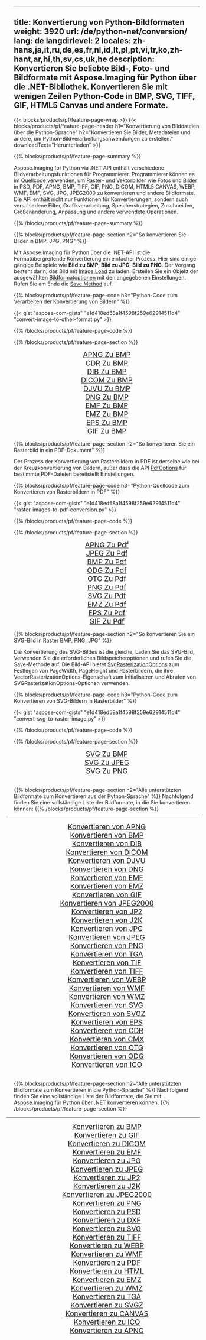 ﻿
---
title: Konvertierung von Python-Bildformaten 
weight: 3920
url: /de/python-net/conversion/ 
lang: de
langdirlevel: 2
locales: zh-hans,ja,it,ru,de,es,fr,nl,id,lt,pl,pt,vi,tr,ko,zh-hant,ar,hi,th,sv,cs,uk,he
description: Konvertieren Sie beliebte Bild-, Foto- und Bildformate mit Aspose.Imaging für Python über die .NET-Bibliothek. Konvertieren Sie mit wenigen Zeilen Python-Code in BMP, SVG, TIFF, GIF, HTML5 Canvas und andere Formate.
---

{{< blocks/products/pf/feature-page-wrap >}}
{{< blocks/products/pf/feature-page-header h1="Konvertierung von Bilddateien über die Python-Sprache" h2="Konvertieren Sie Bilder, Metadateien und andere, um Python-Bildverarbeitungsanwendungen zu erstellen." downloadText="Herunterladen" >}}

{{% blocks/products/pf/feature-page-summary %}}

Aspose.Imaging for Python via .NET API enthält verschiedene Bildverarbeitungsfunktionen für Programmierer. Programmierer können es im Quellcode verwenden, um Raster- und Vektorbilder wie Fotos und Bilder in PSD, PDF, APNG, BMP, TIFF, GIF, PNG, DICOM, HTML5 CANVAS, WEBP, WMF, EMF, SVG, JPG, JPEG2000 zu konvertieren und andere Bildformate. Die API enthält nicht nur Funktionen für Konvertierungen, sondern auch verschiedene Filter, Grafikverarbeitung, Speicherstrategien, Zuschneiden, Größenänderung, Anpassung und andere verwendete Operationen.

{{% /blocks/products/pf/feature-page-summary  %}}

{{% blocks/products/pf/feature-page-section  h2="So konvertieren Sie Bilder in BMP, JPG, PNG" %}}

Mit Aspose.Imaging für Python über die .NET-API ist die Formatübergreifende Konvertierung ein einfacher Prozess. Hier sind einige gängige Beispiele wie **Bild zu BMP**, **Bild zu JPG**, **Bild zu PNG**. Der Vorgang besteht darin, das Bild mit [Image.Load](https://apireference.aspose.com/imaging/net/aspose.imaging/image/methods/load) zu laden. Erstellen Sie ein Objekt der ausgewählten [Bildformatoptionen](https://apireference.aspose.com/imaging/net/aspose.imaging.imageoptions) mit den angegebenen Einstellungen. Rufen Sie am Ende die [Save Method](https://apireference.aspose.com/imaging/net/aspose.imaging.image/save/methods/4) auf.

{{% blocks/products/pf/feature-page-code h3="Python-Code zum Verarbeiten der Konvertierung von Bildern" %}}

{{< gist "aspose-com-gists" "e1d418ed58a1f4598f259e62914511d4" "convert-image-to-other-format.py" >}}

{{% /blocks/products/pf/feature-page-code  %}}

{{% /blocks/products/pf/feature-page-section %}}

<div class="container-fluid productfamilypage bg-gray">
    <div class="convertypes bg-gray agp-content section">
        <div class="container">
		<div class="row other-converters" style="gap: 10px;font-size: 19px;text-align:center;">
		   <div class="col-md-2 other-converter remove-lp remove-rp">
		      <a href="/imaging/de/python-net/conversion/apng-to-bmp/" style="padding:15px;">APNG Zu BMP</a>
		   </div>
		   <div class="col-md-2 other-converter remove-lp remove-rp">
		      <a href="/imaging/de/python-net/conversion/cdr-to-bmp/" style="padding:15px;">CDR Zu BMP</a>
		   </div>
		   <div class="col-md-2 other-converter remove-lp remove-rp">
		      <a href="/imaging/de/python-net/conversion/dib-to-bmp/" style="padding:15px;">DIB Zu BMP</a>
		   </div>
		   <div class="col-md-2 other-converter remove-lp remove-rp">
		      <a href="/imaging/de/python-net/conversion/dicom-to-bmp/" style="padding:15px;">DICOM Zu BMP</a>
		   </div>
 		   <div class="col-md-2 other-converter remove-lp remove-rp">
		      <a href="/imaging/de/python-net/conversion/djvu-to-bmp/" style="padding:15px;">DJVU Zu BMP</a>
		   </div>
		   <div class="col-md-2 other-converter remove-lp remove-rp">
		      <a href="/imaging/de/python-net/conversion/dng-to-bmp/" style="padding:15px;">DNG Zu BMP</a>
		   </div>
		   <div class="col-md-2 other-converter remove-lp remove-rp">
		      <a href="/imaging/de/python-net/conversion/emf-to-bmp/" style="padding:15px;">EMF Zu BMP</a>
		   </div>
		   <div class="col-md-2 other-converter remove-lp remove-rp">
		      <a href="/imaging/de/python-net/conversion/emz-to-bmp/" style="padding:15px;">EMZ Zu BMP</a>
		   </div>
		   <div class="col-md-2 other-converter remove-lp remove-rp">
		      <a href="/imaging/de/python-net/conversion/eps-to-bmp/" style="padding:15px;">EPS Zu BMP</a>
		   </div>
		   <div class="col-md-2 other-converter remove-lp remove-rp">
		      <a href="/imaging/de/python-net/conversion/gif-to-bmp/" style="padding:15px;">GIF Zu BMP</a>
		   </div>
		</div>
	</div>
    </div>
</div>

{{% blocks/products/pf/feature-page-section  h2="So konvertieren Sie ein Rasterbild in ein PDF-Dokument" %}}

Der Prozess der Konvertierung von Rasterbildern in PDF ist derselbe wie bei der Kreuzkonvertierung von Bildern, außer dass die API [PdfOptions](https://apireference.aspose.com/imaging/net/aspose.imaging.imageoptions/pdfoptions) für bestimmte PDF-Dateien bereitstellt Einstellungen.

{{% blocks/products/pf/feature-page-code h3="Python-Quellcode zum Konvertieren von Rasterbildern in PDF" %}}

{{< gist "aspose-com-gists" "e1d418ed58a1f4598f259e62914511d4" "raster-images-to-pdf-conversion.py" >}}

{{% /blocks/products/pf/feature-page-code  %}}

{{% /blocks/products/pf/feature-page-section %}}

<div class="container-fluid productfamilypage bg-gray">
    <div class="convertypes bg-gray agp-content section">
        <div class="container">
		<div class="row other-converters" style="gap: 10px;font-size: 19px;text-align:center;">
		   <div class="col-md-2 other-converter remove-lp remove-rp">
		      <a href="/imaging/de/python-net/conversion/apng-to-Pdf/" style="padding:15px;">APNG Zu Pdf</a>
		   </div>
		   <div class="col-md-2 other-converter remove-lp remove-rp">
		      <a href="/imaging/de/python-net/conversion/jpeg-to-Pdf/" style="padding:15px;">JPEG Zu Pdf</a>
		   </div>
		   <div class="col-md-2 other-converter remove-lp remove-rp">
		      <a href="/imaging/de/python-net/conversion/bmp-to-Pdf/" style="padding:15px;">BMP Zu Pdf</a>
		   </div>
		   <div class="col-md-2 other-converter remove-lp remove-rp">
		      <a href="/imaging/de/python-net/conversion/odg-to-Pdf/" style="padding:15px;">ODG Zu Pdf</a>
		   </div>
 		   <div class="col-md-2 other-converter remove-lp remove-rp">
		      <a href="/imaging/de/python-net/conversion/otg-to-Pdf/" style="padding:15px;">OTG Zu Pdf</a>
		   </div>
		   <div class="col-md-2 other-converter remove-lp remove-rp">
		      <a href="/imaging/de/python-net/conversion/png-to-Pdf/" style="padding:15px;">PNG Zu Pdf</a>
		   </div>
		   <div class="col-md-2 other-converter remove-lp remove-rp">
		      <a href="/imaging/de/python-net/conversion/svg-to-Pdf/" style="padding:15px;">SVG Zu Pdf</a>
		   </div>
		   <div class="col-md-2 other-converter remove-lp remove-rp">
		      <a href="/imaging/de/python-net/conversion/emz-to-Pdf/" style="padding:15px;">EMZ Zu Pdf</a>
		   </div>
		   <div class="col-md-2 other-converter remove-lp remove-rp">
		      <a href="/imaging/de/python-net/conversion/eps-to-Pdf/" style="padding:15px;">EPS Zu Pdf</a>
		   </div>
		   <div class="col-md-2 other-converter remove-lp remove-rp">
		      <a href="/imaging/de/python-net/conversion/gif-to-Pdf/" style="padding:15px;">GIF Zu Pdf</a>
		   </div>
		</div>
	</div>
    </div>
</div>

{{% blocks/products/pf/feature-page-section  h2="So konvertieren Sie ein SVG-Bild in Raster BMP, PNG, JPG" %}}

Die Konvertierung des SVG-Bildes ist die gleiche, Laden Sie das SVG-Bild, Verwenden Sie die erforderlichen Bildspeicheroptionen und rufen Sie die Save-Methode auf. Die Bild-API bietet [SvgRasterizationOptions](https://apireference.aspose.com/imaging/net/aspose.imaging.imageoptions/svgrasterizationoptions) zum Festlegen von PageWidth, PageHeight und Rasterbildern, die ihre VectorRasterizationOptions-Eigenschaft zum Initialisieren und Abrufen von SVGRasterizationOptions-Optionen verwenden. 

{{% blocks/products/pf/feature-page-code h3="Python-Code zum Konvertieren von SVG-Bildern in Rasterbilder" %}}

{{< gist "aspose-com-gists" "e1d418ed58a1f4598f259e62914511d4" "convert-svg-to-raster-image.py" >}}

{{% /blocks/products/pf/feature-page-code  %}}

{{% /blocks/products/pf/feature-page-section %}}

<div class="container-fluid productfamilypage bg-gray">
    <div class="convertypes bg-gray agp-content section">
        <div class="container">
		<div class="row other-converters" style="gap: 10px;font-size: 19px;text-align:center;">
		   <div class="col-md-2 other-converter remove-lp remove-rp">
		      <a href="/imaging/de/python-net/conversion/SVG-to-bmp/" style="padding:15px;">SVG Zu BMP</a>
		   </div>
		   <div class="col-md-2 other-converter remove-lp remove-rp">
		      <a href="/imaging/de/python-net/conversion/SVG-to-jpeg/" style="padding:15px;">SVG Zu JPEG</a>
		   </div>
		   <div class="col-md-2 other-converter remove-lp remove-rp">
		      <a href="/imaging/de/python-net/conversion/SVG-to-png/" style="padding:15px;">SVG Zu PNG</a>
		   </div>		   
		</div>
	</div>
    </div>
</div>
<br/>

{{% blocks/products/pf/feature-page-section  h2="Alle unterstützten Bildformate zum Konvertieren aus der Python-Sprache" %}}
Nachfolgend finden Sie eine vollständige Liste der Bildformate, in die Sie konvertieren können:
{{% /blocks/products/pf/feature-page-section %}}
<div class="container-fluid productfamilypage bg-gray">
    <div class="convertypes bg-gray agp-content section">
        <div class="container">
                <hr style="margin-left:-20px;"/>
		<div class="row other-converters" style="gap: 10px;font-size: 19px;text-align:center;">
		    <div class='col-md-2 other-converter remove-lp remove-rp'><a href="/imaging/de/python-net/conversion/from/apng/" style="padding:15px;">Konvertieren von APNG</a></div>
<div class='col-md-2 other-converter remove-lp remove-rp'><a href="/imaging/de/python-net/conversion/from/bmp/" style="padding:15px;">Konvertieren von BMP</a></div>
<div class='col-md-2 other-converter remove-lp remove-rp'><a href="/imaging/de/python-net/conversion/from/dib/" style="padding:15px;">Konvertieren von DIB</a></div>
<div class='col-md-2 other-converter remove-lp remove-rp'><a href="/imaging/de/python-net/conversion/from/dicom/" style="padding:15px;">Konvertieren von DICOM</a></div>
<div class='col-md-2 other-converter remove-lp remove-rp'><a href="/imaging/de/python-net/conversion/from/djvu/" style="padding:15px;">Konvertieren von DJVU</a></div>
<div class='col-md-2 other-converter remove-lp remove-rp'><a href="/imaging/de/python-net/conversion/from/dng/" style="padding:15px;">Konvertieren von DNG</a></div>
<div class='col-md-2 other-converter remove-lp remove-rp'><a href="/imaging/de/python-net/conversion/from/emf/" style="padding:15px;">Konvertieren von EMF</a></div>
<div class='col-md-2 other-converter remove-lp remove-rp'><a href="/imaging/de/python-net/conversion/from/emz/" style="padding:15px;">Konvertieren von EMZ</a></div>
<div class='col-md-2 other-converter remove-lp remove-rp'><a href="/imaging/de/python-net/conversion/from/gif/" style="padding:15px;">Konvertieren von GIF</a></div>
<div class='col-md-2 other-converter remove-lp remove-rp'><a href="/imaging/de/python-net/conversion/from/jpeg2000/" style="padding:15px;">Konvertieren von JPEG2000</a></div>
<div class='col-md-2 other-converter remove-lp remove-rp'><a href="/imaging/de/python-net/conversion/from/jp2/" style="padding:15px;">Konvertieren von JP2</a></div>
<div class='col-md-2 other-converter remove-lp remove-rp'><a href="/imaging/de/python-net/conversion/from/j2k/" style="padding:15px;">Konvertieren von J2K</a></div>
<div class='col-md-2 other-converter remove-lp remove-rp'><a href="/imaging/de/python-net/conversion/from/jpg/" style="padding:15px;">Konvertieren von JPG</a></div>
<div class='col-md-2 other-converter remove-lp remove-rp'><a href="/imaging/de/python-net/conversion/from/jpeg/" style="padding:15px;">Konvertieren von JPEG</a></div>
<div class='col-md-2 other-converter remove-lp remove-rp'><a href="/imaging/de/python-net/conversion/from/png/" style="padding:15px;">Konvertieren von PNG</a></div>
<div class='col-md-2 other-converter remove-lp remove-rp'><a href="/imaging/de/python-net/conversion/from/tga/" style="padding:15px;">Konvertieren von TGA</a></div>
<div class='col-md-2 other-converter remove-lp remove-rp'><a href="/imaging/de/python-net/conversion/from/tif/" style="padding:15px;">Konvertieren von TIF</a></div>
<div class='col-md-2 other-converter remove-lp remove-rp'><a href="/imaging/de/python-net/conversion/from/tiff/" style="padding:15px;">Konvertieren von TIFF</a></div>
<div class='col-md-2 other-converter remove-lp remove-rp'><a href="/imaging/de/python-net/conversion/from/webp/" style="padding:15px;">Konvertieren von WEBP</a></div>
<div class='col-md-2 other-converter remove-lp remove-rp'><a href="/imaging/de/python-net/conversion/from/wmf/" style="padding:15px;">Konvertieren von WMF</a></div>
<div class='col-md-2 other-converter remove-lp remove-rp'><a href="/imaging/de/python-net/conversion/from/wmz/" style="padding:15px;">Konvertieren von WMZ</a></div>
<div class='col-md-2 other-converter remove-lp remove-rp'><a href="/imaging/de/python-net/conversion/from/svg/" style="padding:15px;">Konvertieren von SVG</a></div>
<div class='col-md-2 other-converter remove-lp remove-rp'><a href="/imaging/de/python-net/conversion/from/svgz/" style="padding:15px;">Konvertieren von SVGZ</a></div>
<div class='col-md-2 other-converter remove-lp remove-rp'><a href="/imaging/de/python-net/conversion/from/eps/" style="padding:15px;">Konvertieren von EPS</a></div>
<div class='col-md-2 other-converter remove-lp remove-rp'><a href="/imaging/de/python-net/conversion/from/cdr/" style="padding:15px;">Konvertieren von CDR</a></div>
<div class='col-md-2 other-converter remove-lp remove-rp'><a href="/imaging/de/python-net/conversion/from/cmx/" style="padding:15px;">Konvertieren von CMX</a></div>
<div class='col-md-2 other-converter remove-lp remove-rp'><a href="/imaging/de/python-net/conversion/from/otg/" style="padding:15px;">Konvertieren von OTG</a></div>
<div class='col-md-2 other-converter remove-lp remove-rp'><a href="/imaging/de/python-net/conversion/from/odg/" style="padding:15px;">Konvertieren von ODG</a></div>
<div class='col-md-2 other-converter remove-lp remove-rp'><a href="/imaging/de/python-net/conversion/from/ico/" style="padding:15px;">Konvertieren von ICO</a></div>
                </div>
        </div>
    </div>
</div>
<br/>

{{% blocks/products/pf/feature-page-section  h2="Alle unterstützten Bildformate zum Konvertieren in die Python-Sprache" %}}
Nachfolgend finden Sie eine vollständige Liste der Bildformate, die Sie mit Aspose.Imaging für Python über .NET konvertieren können:
{{% /blocks/products/pf/feature-page-section %}}
<div class="container-fluid productfamilypage bg-gray">
    <div class="convertypes bg-gray agp-content section">
        <div class="container">
	        <hr style="margin-left:-20px;"/>
		<div class="row other-converters" style="gap: 10px;font-size: 19px;text-align:center;">
		    <div class='col-md-2 other-converter remove-lp remove-rp'><a href="/imaging/de/python-net/conversion/to/bmp/" style="padding:15px;">Konvertieren zu BMP</a></div>
<div class='col-md-2 other-converter remove-lp remove-rp'><a href="/imaging/de/python-net/conversion/to/gif/" style="padding:15px;">Konvertieren zu GIF</a></div>
<div class='col-md-2 other-converter remove-lp remove-rp'><a href="/imaging/de/python-net/conversion/to/dicom/" style="padding:15px;">Konvertieren zu DICOM</a></div>
<div class='col-md-2 other-converter remove-lp remove-rp'><a href="/imaging/de/python-net/conversion/to/emf/" style="padding:15px;">Konvertieren zu EMF</a></div>
<div class='col-md-2 other-converter remove-lp remove-rp'><a href="/imaging/de/python-net/conversion/to/jpg/" style="padding:15px;">Konvertieren zu JPG</a></div>
<div class='col-md-2 other-converter remove-lp remove-rp'><a href="/imaging/de/python-net/conversion/to/jpeg/" style="padding:15px;">Konvertieren zu JPEG</a></div>
<div class='col-md-2 other-converter remove-lp remove-rp'><a href="/imaging/de/python-net/conversion/to/jp2/" style="padding:15px;">Konvertieren zu JP2</a></div>
<div class='col-md-2 other-converter remove-lp remove-rp'><a href="/imaging/de/python-net/conversion/to/j2k/" style="padding:15px;">Konvertieren zu J2K</a></div>
<div class='col-md-2 other-converter remove-lp remove-rp'><a href="/imaging/de/python-net/conversion/to/jpeg2000/" style="padding:15px;">Konvertieren zu JPEG2000</a></div>
<div class='col-md-2 other-converter remove-lp remove-rp'><a href="/imaging/de/python-net/conversion/to/png/" style="padding:15px;">Konvertieren zu PNG</a></div>
<div class='col-md-2 other-converter remove-lp remove-rp'><a href="/imaging/de/python-net/conversion/to/psd/" style="padding:15px;">Konvertieren zu PSD</a></div>
<div class='col-md-2 other-converter remove-lp remove-rp'><a href="/imaging/de/python-net/conversion/to/dxf/" style="padding:15px;">Konvertieren zu DXF</a></div>
<div class='col-md-2 other-converter remove-lp remove-rp'><a href="/imaging/de/python-net/conversion/to/svg/" style="padding:15px;">Konvertieren zu SVG</a></div>
<div class='col-md-2 other-converter remove-lp remove-rp'><a href="/imaging/de/python-net/conversion/to/tiff/" style="padding:15px;">Konvertieren zu TIFF</a></div>
<div class='col-md-2 other-converter remove-lp remove-rp'><a href="/imaging/de/python-net/conversion/to/webp/" style="padding:15px;">Konvertieren zu WEBP</a></div>
<div class='col-md-2 other-converter remove-lp remove-rp'><a href="/imaging/de/python-net/conversion/to/wmf/" style="padding:15px;">Konvertieren zu WMF</a></div>
<div class='col-md-2 other-converter remove-lp remove-rp'><a href="/imaging/de/python-net/conversion/to/pdf/" style="padding:15px;">Konvertieren zu PDF</a></div>
<div class='col-md-2 other-converter remove-lp remove-rp'><a href="/imaging/de/python-net/conversion/to/html/" style="padding:15px;">Konvertieren zu HTML</a></div>
<div class='col-md-2 other-converter remove-lp remove-rp'><a href="/imaging/de/python-net/conversion/to/emz/" style="padding:15px;">Konvertieren zu EMZ</a></div>
<div class='col-md-2 other-converter remove-lp remove-rp'><a href="/imaging/de/python-net/conversion/to/wmz/" style="padding:15px;">Konvertieren zu WMZ</a></div>
<div class='col-md-2 other-converter remove-lp remove-rp'><a href="/imaging/de/python-net/conversion/to/tga/" style="padding:15px;">Konvertieren zu TGA</a></div>
<div class='col-md-2 other-converter remove-lp remove-rp'><a href="/imaging/de/python-net/conversion/to/svgz/" style="padding:15px;">Konvertieren zu SVGZ</a></div>
<div class='col-md-2 other-converter remove-lp remove-rp'><a href="/imaging/de/python-net/conversion/to/canvas/" style="padding:15px;">Konvertieren zu CANVAS</a></div>
<div class='col-md-2 other-converter remove-lp remove-rp'><a href="/imaging/de/python-net/conversion/to/ico/" style="padding:15px;">Konvertieren zu ICO</a></div>
<div class='col-md-2 other-converter remove-lp remove-rp'><a href="/imaging/de/python-net/conversion/to/apng/" style="padding:15px;">Konvertieren zu APNG</a></div>
                </div>
        </div>
    </div>
</div>

